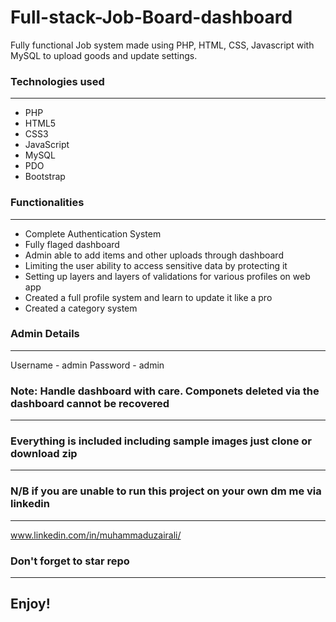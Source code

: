 <h1><b>Full-stack-Job-Board-dashboard</b></h1>

<p>Fully functional Job system made using PHP, HTML, CSS, Javascript with MySQL to upload goods and update settings.</p>

<h3><b>Technologies used</b></h3>
<hr>

<ul>
<li>PHP</li>
<li>HTML5</li>
<li>CSS3</li>
<li>JavaScript</li>
<li>MySQL</li>
<li>PDO</li>
<li>Bootstrap</li>
</ul>

<h3><b>Functionalities</b></h3>
<hr>

<ul>
<li>Complete Authentication System</li>
<li>Fully flaged dashboard</li>
<li>Admin able to add items and other uploads through dashboard</li>
<li>Limiting the user ability to access sensitive data by protecting it</li>
<li>Setting up layers and layers of validations for various profiles on web app</li>
<li>Created a full profile system and learn to update it like a pro</li>
<li>Created a category system</li>
</ul>

<h3><b>Admin Details</b></h3>
<hr>

Username - admin Password - admin


<h3><b>Note: Handle dashboard with care. Componets deleted via the dashboard cannot be recovered</b></h3>
<hr>

<h3><b>Everything is included including sample images just clone or download zip</b></h3>
<hr>

<h3><b>N/B if you are unable to run this project on your own dm me via linkedin</b></h3>
<hr>

www.linkedin.com/in/muhammaduzairali/

<h3><b>Don't forget to star repo</b></h4>
<hr>

<h2>Enjoy!</h2>
